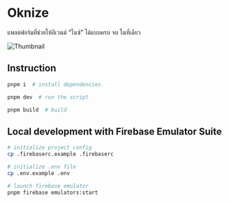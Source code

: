 # Oknize

แพลตฟอร์มที่ช่วยให้อีเวนต์ “ไนซ์” ได้แบบครบ จบ ในที่เดียว

![Thumbnail](https://github.com/creatorsgarten/Oknize/assets/28398789/b4d12e64-6ce9-4feb-b218-bcd5e013b583)

## Instruction

```bash
pnpm i  # install dependencies

pnpm dev  # run the script

pnpm build  # build
```

## Local development with Firebase Emulator Suite

```bash
# initialize project config
cp .firebaserc.example .firebaserc

# initialize .env file
cp .env.example .env

# launch firebase emulator
pnpm firebase emulators:start
```
